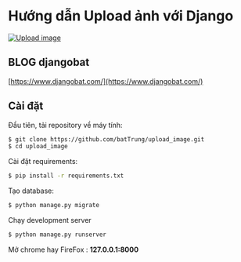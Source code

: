 # Hướng dẫn Upload ảnh với Django 

<a target="_blank" href="https://www.djangobat.com/blog/huong-dan-upload-anh-voi-django/"><img src="https://www.djangobat.com/media/posts/2019/04/02/upload.gif" alt="Upload image" /></a>

## BLOG djangobat

[https://www.djangobat.com/](https://www.djangobat.com/)


## Cài đặt

Đầu tiên, tải repository về máy tính:

```bash
$ git clone https://github.com/batTrung/upload_image.git
$ cd upload_image
```

Cài đặt requirements:

```bash
$ pip install -r requirements.txt
```

Tạo database:

```bash
$ python manage.py migrate
```
Chạy development server

```bash
$ python manage.py runserver
```

Mở chrome hay FireFox : **127.0.0.1:8000**





